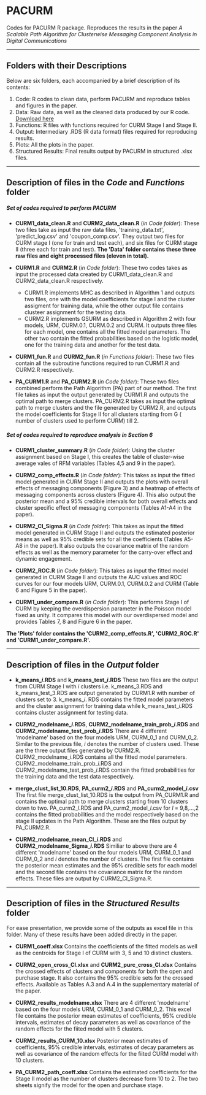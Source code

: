 # PACURM

Codes for PACURM R package. 
Reproduces the results in the paper _A Scalable Path Algorithm for Clusterwise Messaging Component Analysis in Digital Communications_

-----------------------------------------------------
Folders with their Descriptions
-----------------------------------------------------
Below are six folders, each accompanied by a brief description of its contents:
1. Code: R codes to clean data, perform PACURM and reproduce tables and figures in the paper.
2. Data: Raw data, as well as the cleaned data produced by our R code. [Download here](https://drive.google.com/drive/folders/1FKlCpdNyR-2kiUkdIi46UXeBwiwMKOKr?usp=drive_link)
3. Functions: R files with functions required for CURM Stage I and Stage II.
4. Output: Intermediary .RDS (R data format) files required for reproducing results.
5. Plots: All the plots in the paper.
6. Structured Results: Final results output by PACURM in structured .xlsx files.


-----------------------------------------------------
Description of files in the *Code* and *Functions* folder
-----------------------------------------------------
##### Set of codes required to perform PACURM
- **CURM1_data_clean.R** and **CURM2_data_clean.R** (*in Code folder*):
These two files take as input the raw data files, 'training_data.txt', 'predict_log.csv' and 'coupon_comp.csv'. They output two files for CURM stage I (one for train and test each), and six files for CURM stage II (three each for train and test).
**The 'Data' folder contains these three raw files and eight processed files (eleven in total).**

- **CURM1.R** and **CURM2.R** (*in Code folder*):
These two codes takes as input the processed data created by CURM1_data_clean.R and CURM2_data_clean.R respectively. 
    - CURM1.R implements MHC as described in Algorithm 1 and outputs two files, one with the model coefficients for stage I and the cluster assigment for training data, while the other output file contains clusteer assignment for the testing data. 
    - CURM2.R implements GSURM as described in Algorithm 2 with four models, URM, CURM.0.1, CURM.0.2 and CURM. It outputs three files for each model, one contains all the fitted model parameters. The other two contain the fitted probabilities based on the logistic model, one for the training data and another for the test data.

- **CURM1_fun.R** and **CURM2_fun.R** (*in Functions folder*):
These two files contain all the subroutine functions required to run CURM1.R and CURM2.R respectively. 

- **PA_CURM1.R** and **PA_CURM2.R** (*in Code folder*):
These two files combined perform the Path Algorithm (PA) part of our method. The first file takes as input the output generated by CURM1.R and outputs the optimal path to merge clusters. PA_CURM2.R takes as input the optimal path to merge clusters and the file generated by CURM2.R, and outputs the model coefficients for Stage II for all clusters starting from G ( number of clusters used to perform CURM) till 2.

##### Set of codes required to reproduce analysis in Section 6
- **CURM1_cluster_summary.R** (*in Code folder*):
Using the cluster assignment based on Stage I, this creates the table of cluster-wise average vales of RFM variables (Tables 4,5 and 9 in the paper).

- **CURM2_comp_effects.R** (*in Code folder*):
This takes as input the fitted model generated in CURM Stage II and outputs the plots with overall effects of messaging components (Figure 3) and a heatmap of effects of messaging components across clusters (Figure 4). This also output the posterior mean and a 95% credible intervals for both overall effects and cluster specific effect of messaging components (Tables A1-A4 in the paper).

- **CURM2_CI_Sigma.R** (*in Code folder*):
This takes as input the fitted model generated in CURM Stage II and outputs the estimated posterior means as well as 95% credible sets for all the coefficients (Tables A5-A8 in the paper). It also outputs the covariance matrix of the random effects as well as the memory parameter for the carry-over effect and dynamic engagement.

- **CURM2_ROC.R** (*in Code folder*):
This takes as input the fitted model generated in CURM Stage II and outputs the AUC values and ROC curves for our four models URM, CURM.0.1, CURM.0.2 and CURM (Table 6 and Figure 5 in the paper).

- **CURM1_under_compare.R** (*in Code folder*):
This performs Stage I of CURM by keeping the overdispersion parameter in the Poisson model fixed as unity. It compares this model with our overdispersed model and provides Tables 7, 8 and Figure 6 in the paper.   

**The 'Plots' folder contains the 'CURM2_comp_effects.R', 'CURM2_ROC.R' and 'CURM1_under_compare.R'.**

-----------------------------------------------------
Description of files in the *Output* folder
-----------------------------------------------------
- **k_means_*i*.RDS** and **k_means_test_*i*.RDS**
These two files are the output from CURM Stage I with *i* clusters i.e. k_means_3.RDS and k_means_test_3.RDS are output generated by CURM1.R with number of clusters set to 3. k_means_*i*. RDS contains the fitted model parameters and the cluster assignment for training data while k_means_test_*i*.RDS contains cluster assignment for testing data.

- **CURM2_modelname_*i*.RDS**, **CURM2_modelname_train_prob_*i*.RDS** and **CURM2_modelname_test_prob_*i*.RDS**
There are 4 different 'modelname' based on the four models URM, CURM_0_1 and CURM_0_2. Similar to the previous file, *i* denotes the number of clusters used. These are the three output files generated by CURM2.R. CURM2_modelname_*i*.RDS contains all the fitted model parameters. CURM2_modelname_train_prob_*i*.RDS and CURM2_modelname_test_prob_*i*.RDS contain the fitted probabilities for the training data and the test data respectively.

- **merge_clust_list_10.RDS**, **PA_curm2_*i*.RDS** and **PA_curm2_model_*i*.csv**
The first file merge_clust_list_10.RDS is the output from PA_CURM1.R and contains the optimal path to merge clusters starting from 10 clusters down to two. PA_curm2_*l*.RDS and PA_curm2_model_*l*.csv for *l* = 9,8,...,2 contains the fitted probabilities and the model respectively based on the stage II updates in the Path Algorithm. These are the files output by PA_CURM2.R.

- **CURM2_modelname_mean_CI_*i*.RDS** and **CURM2_modelname_Sigma_*i*.RDS**
Similiar to above there are 4 different 'modelname' based on the four models URM, CURM_0_1 and CURM_0_2 and *i* denotes the number of clusters. The first file contains the posterior mean estimates and the 95% credible sets for each model and the second file contains the covariance matrix for the random effects. These files are output by CURM2_CI_Sigma.R.

-----------------------------------------------------
Description of files in the *Structured Results* folder
-----------------------------------------------------
For ease presentation, we provide some of the outputs as excel file in this folder. Many of these results have been added directly in the paper.

- **CURM1_coeff.xlsx**
Contains the coefficients of the fitted models as well as the centroids for Stage I of CURM with 3, 5 and 10 distinct clusters.

- **CURM2_open_cross_CI.xlsx** and **CURM2_purc_cross_CI.xlsx**
Contains the crossed effects of clusters and components for both the open and purchase stage. It also contains the 95% credible sets for the crossed effects. Available as Tables A.3 and A.4 in the supplementary material of the paper.

- **CURM2_results_modelname.xlsx**
There are 4 different 'modelname' based on the four models URM, CURM_0_1 and CURM_0_2. This excel file contains the posterior mean estimates of coefficients, 95% credible intervals, estimates of decay parameters as well as covariance of the random effects for the fiited model with 5 clusters.

- **CURM2_results_CURM_10.xlsx**
Posterior mean estimates of coefficients, 95% credible intervals, estimates of decay parameters as well as covariance of the random effects for the fiited CURM model with 10 clusters.

- **PA_CURM2_path_coeff.xlsx**
Contains the estimated coefficients for the Stage II model as the number of clusters decrease form 10 to 2. The two sheets signify the model for the open and purchase stage.
